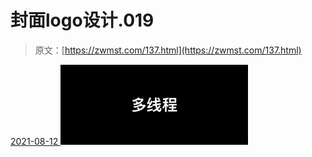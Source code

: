 <!--yml
category: 未分类
date: 0001-01-01 00:00:00
--->

# 封面logo设计.019

> 原文：[https://zwmst.com/137.html](https://zwmst.com/137.html)

   [ <time datetime="2021-08-12T09:21:25+08:00"> 2021-08-12 </time> ](https://zwmst.com/%e5%b0%81%e9%9d%a2logo%e8%ae%be%e8%ae%a1-019)  [![](img/62ab95a3481492a736c049680acf6456.png)](https://zwmst.com/wp-content/uploads/2021/08/1628731285-fea3f85e1471de3.jpeg)